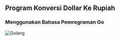 ## Program Konversi Dollar Ke Rupiah
### Menggunakan Bahasa Pemrograman Go

![Golang](https://upload.wikimedia.org/wikipedia/commons/thumb/0/05/Go_Logo_Blue.svg/1200px-Go_Logo_Blue.svg.png)